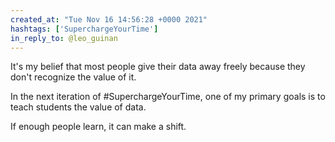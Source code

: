 ```yaml
---
created_at: "Tue Nov 16 14:56:28 +0000 2021"
hashtags: ['SuperchargeYourTime']
in_reply_to: @leo_guinan
---
```


It's my belief that most people give their data away freely because they don't recognize the value of it. 

In the next iteration of #SuperchargeYourTime, one of my primary goals is to teach students the value of data.

If enough people learn, it can make a shift.